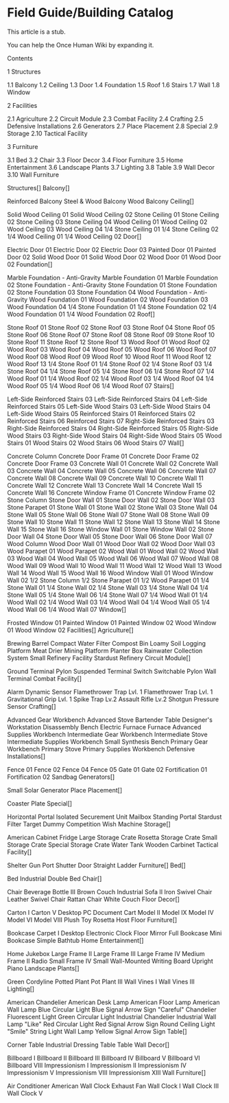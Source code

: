 # Field Guide/Building Catalog

This article is a stub.
        
You can help the Once Human Wiki by expanding it.

        
    

Contents

1 Structures

1.1 Balcony
1.2 Ceiling
1.3 Door
1.4 Foundation
1.5 Roof
1.6 Stairs
1.7 Wall
1.8 Window


2 Facilities

2.1 Agriculture
2.2 Circuit Module
2.3 Combat Facility
2.4 Crafting
2.5 Defensive Installations
2.6 Generators
2.7 Place Placement
2.8 Special
2.9 Storage
2.10 Tactical Facility


3 Furniture

3.1 Bed
3.2 Chair
3.3 Floor Decor
3.4 Floor Furniture
3.5 Home Entertainment
3.6 Landscape Plants
3.7 Lighting
3.8 Table
3.9 Wall Decor
3.10 Wall Furniture





Structures[]
Balcony[]

Reinforced Balcony
Steel &amp; Wood Balcony
Wood Balcony
Ceiling[]

Solid Wood Ceiling 01
Solid Wood Ceiling 02
Stone Ceiling 01
Stone Ceiling 02
Stone Ceiling 03
Stone Ceiling 04
Wood Ceiling 01
Wood Ceiling 02
Wood Ceiling 03
Wood Ceiling 04
1/4 Stone Ceiling 01
1/4 Stone Ceiling 02
1/4 Wood Ceiling 01
1/4 Wood Ceiling 02
Door[]

Electric Door 01
Electric Door 02
Electric Door 03
Painted Door 01
Painted Door 02
Solid Wood Door 01
Solid Wood Door 02
Wood Door 01
Wood Door 02
Foundation[]

Marble Foundation - Anti-Gravity
Marble Foundation 01
Marble Foundation 02
Stone Foundation - Anti-Gravity
Stone Foundation 01
Stone Foundation 02
Stone Foundation 03
Stone Foundation 04
Wood Foundation - Anti-Gravity
Wood Foundation 01
Wood Foundation 02
Wood Foundation 03
Wood Foundation 04
1/4 Stone Foundation 01
1/4 Stone Foundation 02
1/4 Wood Foundation 01
1/4 Wood Foundation 02
Roof[]

Stone Roof 01
Stone Roof 02
Stone Roof 03
Stone Roof 04
Stone Roof 05
Stone Roof 06
Stone Roof 07
Stone Roof 08
Stone Roof 09
Stone Roof 10
Stone Roof 11
Stone Roof 12
Stone Roof 13
Wood Roof 01
Wood Roof 02
Wood Roof 03
Wood Roof 04
Wood Roof 05
Wood Roof 06
Wood Roof 07
Wood Roof 08
Wood Roof 09
Wood Roof 10
Wood Roof 11
Wood Roof 12
Wood Roof 13
1/4 Stone Roof 01
1/4 Stone Roof 02
1/4 Stone Roof 03
1/4 Stone Roof 04
1/4 Stone Roof 05
1/4 Stone Roof 06
1/4 Stone Roof 07
1/4 Wood Roof 01
1/4 Wood Roof 02
1/4 Wood Roof 03
1/4 Wood Roof 04
1/4 Wood Roof 05
1/4 Wood Roof 06
1/4 Wood Roof 07
Stairs[]

Left-Side Reinforced Stairs 03
Left-Side Reinforced Stairs 04
Left-Side Reinforced Stairs 05
Left-Side Wood Stairs 03
Left-Side Wood Stairs 04
Left-Side Wood Stairs 05
Reinforced Stairs 01
Reinforced Stairs 02
Reinforced Stairs 06
Reinforced Stairs 07
Right-Side Reinforced Stairs 03
Right-Side Reinforced Stairs 04
Right-Side Reinforced Stairs 05
Right-Side Wood Stairs 03
Right-Side Wood Stairs 04
Right-Side Wood Stairs 05
Wood Stairs 01
Wood Stairs 02
Wood Stairs 06
Wood Stairs 07
Wall[]

Concrete Column
Concrete Door Frame 01
Concrete Door Frame 02
Concrete Door Frame 03
Concrete Wall 01
Concrete Wall 02
Concrete Wall 03
Concrete Wall 04
Concrete Wall 05
Concrete Wall 06
Concrete Wall 07
Concrete Wall 08
Concrete Wall 09
Concrete Wall 10
Concrete Wall 11
Concrete Wall 12
Concrete Wall 13
Concrete Wall 14
Concrete Wall 15
Concrete Wall 16
Concrete Window Frame 01
Concrete Window Frame 02
Stone Column
Stone Door Wall 01
Stone Door Wall 02
Stone Door Wall 03
Stone Parapet 01
Stone Wall 01
Stone Wall 02
Stone Wall 03
Stone Wall 04
Stone Wall 05
Stone Wall 06
Stone Wall 07
Stone Wall 08
Stone Wall 09
Stone Wall 10
Stone Wall 11
Stone Wall 12
Stone Wall 13
Stone Wall 14
Stone Wall 15
Stone Wall 16
Stone Window Wall 01
Stone Window Wall 02
Stone Door Wall 04
Stone Door Wall 05
Stone Door Wall 06
Stone Door Wall 07
Wood Column
Wood Door Wall 01
Wood Door Wall 02
Wood Door Wall 03
Wood Parapet 01
Wood Parapet 02
Wood Wall 01
Wood Wall 02
Wood Wall 03
Wood Wall 04
Wood Wall 05
Wood Wall 06
Wood Wall 07
Wood Wall 08
Wood Wall 09
Wood Wall 10
Wood Wall 11
Wood Wall 12
Wood Wall 13
Wood Wall 14
Wood Wall 15
Wood Wall 16
Wood Window Wall 01
Wood Window Wall 02
1/2 Stone Column
1/2 Stone Parapet 01
1/2 Wood Parapet 01
1/4 Stone Wall 01
1/4 Stone Wall 02
1/4 Stone Wall 03
1/4 Stone Wall 04
1/4 Stone Wall 05
1/4 Stone Wall 06
1/4 Stone Wall 07
1/4 Wood Wall 01
1/4 Wood Wall 02
1/4 Wood Wall 03
1/4 Wood Wall 04
1/4 Wood Wall 05
1/4 Wood Wall 06
1/4 Wood Wall 07
Window[]

Frosted Window 01
Painted Window 01
Painted Window 02
Wood Window 01
Wood Window 02
Facilities[]
Agriculture[]

Brewing Barrel
Compact Water Filter
Compost Bin
Loamy Soil
Logging Platform
Meat Drier
Mining Platform
Planter Box
Rainwater Collection System
Small Refinery Facility
Stardust Refinery
Circuit Module[]

Ground Terminal
Pylon
Suspended Terminal
Switch
Switchable Pylon
Wall Terminal
Combat Facility[]

Alarm
Dynamic Sensor
Flamethrower Trap
Lvl. 1 Flamethrower Trap
Lvl. 1 Gravitational Grip
Lvl. 1 Spike Trap
Lv.2 Assault Rifle
Lv.2 Shotgun
Pressure Sensor
Crafting[]

Advanced Gear Workbench
Advanced Stove
Bartender Table
Designer's Workstation
Disassembly Bench
Electric Furnace
Furnace
Advanced Supplies Workbench
Intermediate Gear Workbench
Intermediate Stove
Intermediate Supplies Workbench
Small Synthesis Bench
Primary Gear Workbench
Primary Stove
Primary Supplies Workbench
Defensive Installations[]

Fence 01
Fence 02
Fence 04
Fence 05
Gate 01
Gate 02
Fortification 01
Fortification 02
Sandbag
Generators[]

Small Solar Generator
Place Placement[]

Coaster
Plate
Special[]

Horizontal Portal
Isolated Securement Unit
Mailbox
Standing Portal
Stardust Filter
Target Dummy Competition
Wish Machine
Storage[]

American Cabinet
Fridge
Large Storage Crate
Rosetta Storage Crate
Small Storage Crate
Special Storage Crate
Water Tank
Wooden Carbinet
Tactical Facility[]

Shelter Gun Port
Shutter Door
Straight Ladder
Furniture[]
Bed[]

Bed
Industrial Double Bed
Chair[]

Chair
Beverage Bottle III
Brown Couch
Industrial Sofa II
Iron Swivel Chair
Leather Swivel Chair
Rattan Chair
White Couch
Floor Decor[]

Carton I
Carton V
Desktop PC
Document Cart
Model II
Model IX
Model IV
Model VI
Model VIII
Plush Toy
Rosetta Host
Floor Furniture[]

Bookcase
Carpet I
Desktop Electronic Clock
Floor Mirror
Full Bookcase
Mini Bookcase
Simple Bathtub
Home Entertainment[]

Home Jukebox
Large Frame II
Large Frame III
Large Frame IV
Medium Frame II
Radio
Small Frame IV
Small Wall-Mounted Writing Board
Upright Piano
Landscape Plants[]

Green Cordyline Potted Plant
Pot Plant III
Wall Vines I
Wall Vines III
Lighting[]

American Chandelier
American Desk Lamp
American Floor Lamp
American Wall Lamp
Blue Circular Light
Blue Signal Arrow Sign
"Careful"
Chandelier
Fluorescent Light
Green Circular Light
Industrial Chandelier
Industrial Wall Lamp
"Like"
Red Circular Light
Red Signal Arrow Sign
Round Ceiling Light
"Smile"
String Light
Wall Lamp
Yellow Signal Arrow Sign
Table[]

Corner Table
Industrial Dressing Table
Table
Wall Decor[]

Billboard I
Billboard II
Billboard III
Billboard IV
Billboard V
Billboard VI
Billboard VIII
Impressionism I
Impressionism II
Impressionism IV
Impressionism V
Impressionism VIII
Impressionism XIII
Wall Furniture[]

Air Conditioner
American Wall Clock
Exhaust Fan
Wall Clock I
Wall Clock III
Wall Clock V
